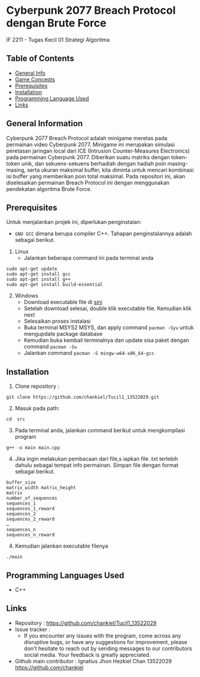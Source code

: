 # Cyberpunk 2077 Breach Protocol dengan Brute Force
IF 2211 - Tugas Kecil 01 Strategi Algoritma

## Table of Contents

- [General Info](#general-information)
- [Game Concepts](#game-concepts)
- [Prerequisites](#prerequisites)
- [Installation](#insatllation)
- [Programming Language Used](#languages)
- [Links](#links)

## General Information <a name="general-information"></a>
Cyberpunk 2077 Breach Protocol adalah minigame meretas pada permainan video Cyberpunk 2077. Minigame ini merupakan simulasi peretasan jaringan local dari ICE (Intrusion Counter-Measures Electronics) pada permainan Cyberpunk 2077. Diberikan suatu matriks dengan token-token unik, dan sekuens-sekuens berhadiah dengan hadiah poin masing-masing, serta ukuran maksimal buffer, kita diminta untuk mencari kombinasi isi buffer yang memberikan poin total maksimal. Pada repositori ini, akan diselesaikan permainan Breach Protocol ini dengan menggunakan pendekatan algoritma Brute Force.

## Prerequisites
Untuk menjalankan projek ini, diperlukan penginstalan: 
- `GNU GCC` dimana berupa compiler C++. Tahapan penginstalannya adalah sebagai berikut.
1. Linux
   - Jalankan beberapa command ini pada terminal anda
```
sudo apt-get update
sudo apt-get install gcc
sudo apt-get install g++
sudo apt-get install build-essential
```

2. Windows
   - Download executable file di [sini](https://www.msys2.org/)
   - Setelah download selesai, double klik executable file. Kemudian klik next
   - Selesaikan proses instalasi
   - Buka terminal MSYS2 MSYS, dan apply command `pacman -Syu` untuk mengupdate package database
   - Kemudian buka kembali terminalnya dan update sisa paket dengan command `pacman -Su`
   - Jalankan command `pacman -S mingw-w64-x86_64-gcc`

## Installation
1. Clone repository :
```shell
git clone https://github.com/chankiel/Tucil1_13522029.git
```

2. Masuk pada path:
```shell
cd  src
```

3. Pada terminal anda, jalankan command berikut untuk mengkompilasi program
```
g++ -o main main.cpp
```

4. Jika ingin melakukan pembacaan dari file,s iapkan file .txt terlebih dahulu sebagai tempat info permainan. Simpan file dengan format sebagai berikut.
```
buffer_size
matrix_width matrix_height
matrix
number_of_sequences
sequences_1
sequences_1_reward
sequences_2
sequences_2_reward
…
sequences_n
sequences_n_reward
```

4. Kemudian jalankan executable filenya
```
./main
```

## Programming Languages Used <a name="languages"></a>
- C++

## Links
- Repository : https://github.com/chankiel/Tucil1_13522029
- Issue tracker :
   - If you encounter any issues with the program, come across any disruptive bugs, or have any suggestions for improvement, please don't hesitate to reach out by sending messages to our contributors social media. Your feedback is greatly appreciated.
- Github main contributor : 
  Ignatius Jhon Hezkiel Chan 
  13522029 
  https://github.com/chankiel